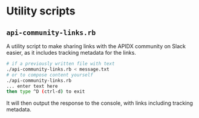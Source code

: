 # Utility scripts

## `api-community-links.rb`

A utility script to make sharing links with the APIDX community on Slack easier, as it includes tracking metadata for the links.

```sh
# if a previously written file with text
./api-community-links.rb < message.txt
# or to compose content yourself
./api-community-links.rb
... enter text here
then type ^D (ctrl-d) to exit
```

It will then output the response to the console, with links including tracking metadata.
